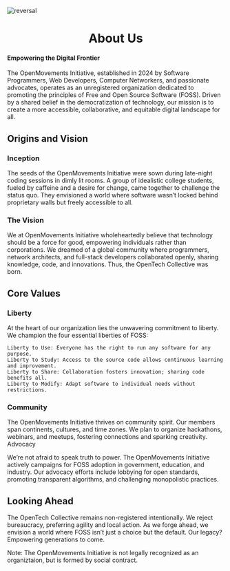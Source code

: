 ![reversal](https://capsule-render.vercel.app/api?type=waving&text=OpenMovements%20Initiative&fontAlign=50&fontSize=30&animation=twinkling&color=gradient&customColorList=0,2,3&height=220&width=2000)

<h1 align="center"> About Us</h1>

#### Empowering the Digital Frontier

The OpenMovements Initiative, established in 2024 by Software Programmers, Web Developers, Computer Networkers, and passionate advocates, operates as an unregistered organization dedicated to promoting the principles of Free and Open Source Software (FOSS). Driven by a shared belief in the democratization of technology, our mission is to create a more accessible, collaborative, and equitable digital landscape for all.

## Origins and Vision
### Inception

The seeds of the OpenMovements Initiative were sown during late-night coding sessions in dimly lit rooms. A group of idealistic college students, fueled by caffeine and a desire for change, came together to challenge the status quo. They envisioned a world where software wasn’t locked behind proprietary walls but freely accessible to all.

### The Vision

We at OpenMovements Initiative wholeheartedly believe that technology should be a force for good, empowering individuals rather than corporations. We dreamed of a global community where programmers, network architects, and full-stack developers collaborated openly, sharing knowledge, code, and innovations. Thus, the OpenTech Collective was born.
## Core Values
### Liberty

At the heart of our organization lies the unwavering commitment to liberty. We champion the four essential liberties of FOSS:

    Liberty to Use: Everyone has the right to run any software for any purpose.
    Liberty to Study: Access to the source code allows continuous learning and improvement.
    Liberty to Share: Collaboration fosters innovation; sharing code benefits all.
    Liberty to Modify: Adapt software to individual needs without restrictions.

### Community

The OpenMovements Initiative thrives on community spirit. Our members span continents, cultures, and time zones. We plan to organize hackathons, webinars, and meetups, fostering connections and sparking creativity.
Advocacy

We’re not afraid to speak truth to power. The OpenMovements Initiative actively campaigns for FOSS adoption in government, education, and industry. Our advocacy efforts include lobbying for open standards, promoting transparent algorithms, and challenging monopolistic practices.

## Looking Ahead

The OpenTech Collective remains non-registered intentionally. We reject bureaucracy, preferring agility and local action. As we forge ahead, we envision a world where FOSS isn’t just a choice but the default. Our legacy? Empowering generations to come.

Note: The OpenMovements Initiative is not legally recognized as an organiztaion, but is formed by social contract. 

